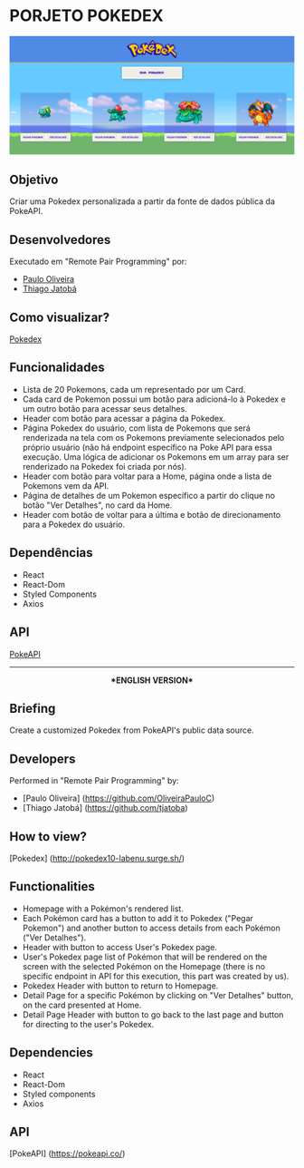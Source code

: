 # PORJETO POKEDEX

<img src='https://github.com/future4code/cruz-pokedex10/blob/master/project_images/pokedexhome.png' alt='pokedex_home_img'/>

## Objetivo
Criar uma Pokedex personalizada a partir da fonte de dados pública da PokeAPI.

## Desenvolvedores
Executado em "Remote Pair Programming" por:
- [Paulo Oliveira](https://github.com/OliveiraPauloC)
- [Thiago Jatobá](https://github.com/tjatoba)

## Como visualizar?
[Pokedex](http://pokedex10-labenu.surge.sh/)

## Funcionalidades
- Lista de 20 Pokemons, cada um representado por um Card.
- Cada card de Pokemon possui um botão para adicioná-lo à Pokedex e um outro botão para acessar seus detalhes.
- Header com botão para acessar a página da Pokedex. 
- Página Pokedex do usuário, com lista de Pokemons que será renderizada na tela com os Pokemons previamente selecionados pelo próprio usuário (não há endpoint específico na Poke API para essa execução. Uma lógica de adicionar os Pokemons em um array para ser renderizado na Pokedex foi criada por nós).
- Header com botão para voltar para a Home, página onde a lista de Pokemons vem da API.
- Página de detalhes de um Pokemon específico a partir do clique no botão "Ver Detalhes", no card da Home.
- Header com botão de voltar para a última e botão de direcionamento para a Pokedex do usuário.

## Dependências
- React
- React-Dom
- Styled Components 
- Axios

## API
[PokeAPI](https://pokeapi.co/)

<hr></hr>

<div align= 'center'><b>*ENGLISH VERSION*</b></div>

## Briefing
Create a customized Pokedex from PokeAPI's public data source.

## Developers
Performed in "Remote Pair Programming" by:
- [Paulo Oliveira] (https://github.com/OliveiraPauloC)
- [Thiago Jatobá] (https://github.com/tjatoba)

## How to view?
[Pokedex] (http://pokedex10-labenu.surge.sh/)

## Functionalities
- Homepage with a Pokémon's rendered list.
- Each Pokémon card has a button to add it to Pokedex ("Pegar Pokemon") and another button to access details from each Pokémon ("Ver Detalhes").
- Header with button to access User's Pokedex page.
- User's Pokedex page list of Pokémon that will be rendered on the screen with the selected Pokémon on the Homepage (there is no specific endpoint in API for this execution, this part was created by us).
- Pokedex Header with button to return to Homepage.
- Detail Page for a specific Pokémon by clicking on "Ver Detalhes" button, on the card presented at Home.
- Detail Page Header with button to go back to the last page and button for directing to the user's Pokedex.

## Dependencies
- React
- React-Dom
- Styled components
- Axios

## API
[PokeAPI] (https://pokeapi.co/)
